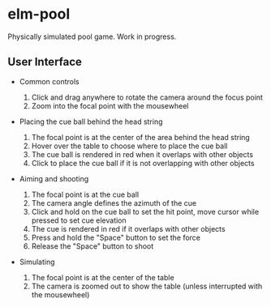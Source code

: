 # elm-pool

Physically simulated pool game. Work in progress.

## User Interface

* Common controls

  1. Click and drag anywhere to rotate the camera around the focus point
  2. Zoom into the focal point with the mousewheel

* Placing the cue ball behind the head string

  1. The focal point is at the center of the area behind the head string
  2. Hover over the table to choose where to place the cue ball
  3. The cue ball is rendered in red when it overlaps with other objects
  4. Click to place the cue ball if it is not overlapping with other objects

* Aiming and shooting

  1. The focal point is at the cue ball
  2. The camera angle defines the azimuth of the cue
  3. Click and hold on the cue ball to set the hit point, move cursor while pressed to set cue elevation
  4. The cue is rendered in red if it overlaps with other objects
  5. Press and hold the "Space" button to set the force
  6. Release the "Space" button to shoot

* Simulating

  1. The focal point is at the center of the table
  2. The camera is zoomed out to show the table (unless interrupted with the mousewheel)